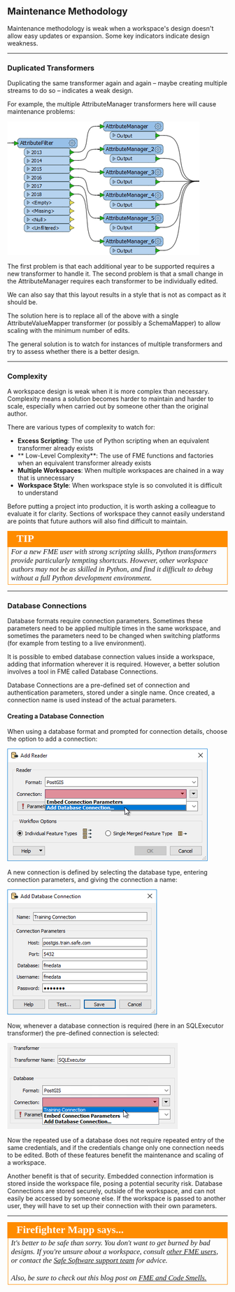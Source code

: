 ## Maintenance Methodology ##

Maintenance methodology is weak when a workspace's design doesn't allow easy updates or expansion. Some key indicators indicate design weakness.

---

### Duplicated Transformers ###
Duplicating the same transformer again and again – maybe creating multiple streams to do so – indicates a weak design.

For example, the multiple AttributeManager transformers here will cause maintenance problems:

![](./Images/Img5.035.DuplicatedTransformer.png)

The first problem is that each additional year to be supported requires a new transformer to handle it. The second problem is that a small change in the AttributeManager requires each transformer to be individually edited.

We can also say that this layout results in a style that is not as compact as it should be.

The solution here is to replace all of the above with a single AttributeValueMapper transformer (or possibly a SchemaMapper) to allow scaling with the minimum number of edits.

The general solution is to watch for instances of multiple transformers and try to assess whether there is a better design.

---

### Complexity ###
A workspace design is weak when it is more complex than necessary. Complexity means a solution becomes harder to maintain and harder to scale, especially when carried out by someone other than the original author.

There are various types of complexity to watch for:

- **Excess Scripting**: The use of Python scripting when an equivalent transformer already exists
- ** Low-Level Complexity**: The use of FME functions and factories when an equivalent transformer already exists
- **Multiple Workspaces**: When multiple workspaces are chained in a way that is unnecessary
- **Workspace Style**: When workspace style is so convoluted it is difficult to understand

Before putting a project into production, it is worth asking a colleague to evaluate it for clarity. Sections of workspace they cannot easily understand are points that future authors will also find difficult to maintain.

<!--Tip Section-->

<table style="border-spacing: 0px">
<tr>
<td style="vertical-align:middle;background-color:darkorange;border: 2px solid darkorange">
<i class="fa fa-info-circle fa-lg fa-pull-left fa-fw" style="color:white;padding-right: 12px;vertical-align:text-top"></i>
<span style="color:white;font-size:x-large;font-weight: bold;font-family:serif">TIP</span>
</td>
</tr>

<tr>
<td style="border: 1px solid darkorange">
<span style="font-family:serif; font-style:italic; font-size:larger">
For a new FME user with strong scripting skills, Python transformers provide particularly tempting shortcuts. However, other workspace authors may not be as skilled in Python, and find it difficult to debug without a full Python development environment.
</span>
</td>
</tr>
</table>

---

### Database Connections ###

Database formats require connection parameters. Sometimes these parameters need to be applied multiple times in the same workspace, and sometimes the parameters need to be changed when switching platforms (for example from testing to a live environment).

It is possible to embed database connection values inside a workspace, adding that information wherever it is required. However, a better solution involves a tool in FME called Database Connections.

Database Connections are a pre-defined set of connection and authentication parameters, stored under a single name. Once created, a connection name is used instead of the actual parameters.

#### Creating a Database Connection ####

When using a database format and prompted for connection details, choose the option to add a connection:

![](./Images/Img5.036.AddDatabaseConnection.png)

A new connection is defined by selecting the database type, entering connection parameters, and giving the connection a name:

![](./Images/Img5.037.AddDatabaseConnectionDialog.png)

Now, whenever a database connection is required (here in an SQLExecutor transformer) the pre-defined connection is selected:

![](./Images/Img5.038.UsingDatabaseConnection.png)

Now the repeated use of a database does not require repeated entry of the same credentials, and if the credentials change only one connection needs to be edited. Both of these features benefit the maintenance and scaling of a workspace.

Another benefit is that of security. Embedded connection information is stored inside the workspace file, posing a potential security risk. Database Connections are stored securely, outside of the workspace, and can not easily be accessed by someone else. If the workspace is passed to another user, they will have to set up their connection with their own parameters.

---

<!--Person X Says Section-->

<table style="border-spacing: 0px">
<tr>
<td style="vertical-align:middle;background-color:darkorange;border: 2px solid darkorange">
<i class="fa fa-quote-left fa-lg fa-pull-left fa-fw" style="color:white;padding-right: 12px;vertical-align:text-top"></i>
<span style="color:white;font-size:x-large;font-weight: bold;font-family:serif">Firefighter Mapp says...</span>
</td>
</tr>

<tr>
<td style="border: 1px solid darkorange">
<span style="font-family:serif; font-style:italic; font-size:larger">
It's better to be safe than sorry. You don't want to get burned by bad designs. If you're unsure about a workspace, consult <a href="https://knowledge.safe.com/questions/index.html">other FME users</a>, or contact the <a href="http://www.safe.com/support">Safe Software support team</a> for advice.
<br><br>Also, be sure to check out this blog post on <a href="https://blog.safe.com/2015/06/fmeevangelist136/">FME and Code Smells.</a></span>
</td>
</tr>
</table>
